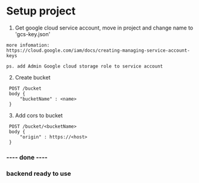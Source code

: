 # Setup project
1. Get google cloud service account, move in project and change name to 'gcs-key.json'
```
more infomation:
https://cloud.google.com/iam/docs/creating-managing-service-account-keys

ps. add Admin Google cloud storage role to service account

```

2. Create bucket
```
 POST /bucket
 body {
     "bucketName" : <name>  
 }
```

3. Add cors to bucket
```
 POST /bucket/<bucketName>
 body {
     "origin" : https://<host>  
 }
```
### ---- done ----
### backend ready to use